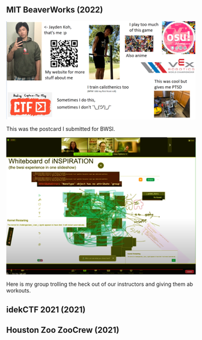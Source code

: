 ## MIT BeaverWorks (2022)

![the bwsi experience](/assets/bwsipic.png)

This was the postcard I submitted for BWSI.

![bwsi](/assets/bwsiexperience.png)

Here is my group trolling the heck out of our instructors and giving them ab workouts.

## idekCTF 2021 (2021)

## Houston Zoo ZooCrew (2021)

